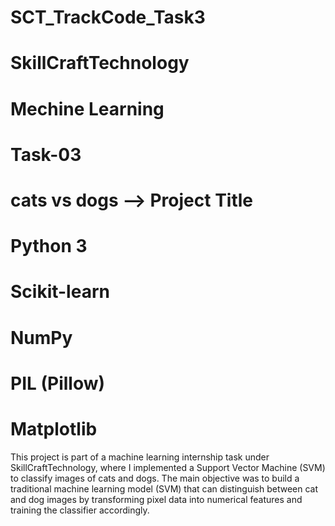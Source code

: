 # SCT_TrackCode_Task3

# SkillCraftTechnology

# Mechine Learning

# Task-03

# cats vs dogs  --> Project Title

# Python 3

# Scikit-learn

# NumPy

# PIL (Pillow)

# Matplotlib

This project is part of a machine learning internship task under SkillCraftTechnology, where I implemented a Support Vector Machine (SVM) to classify images of cats and dogs.
The main objective was to build a traditional machine learning model (SVM) that can distinguish between cat and dog images by transforming pixel data into numerical features and training the classifier accordingly.

